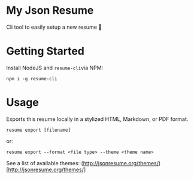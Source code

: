 # My Json Resume

Cli tool to easily setup a new resume 📑


# Getting Started

Install NodeJS and `resume-cli`via NPM:

`npm i -g resume-cli`

# Usage

Exports this resume locally in a stylized HTML, Markdown, or PDF format.

`resume export [filename]`

or:

`resume export --format <file type> --theme <theme name>`

See a list of available themes: (http://jsonresume.org/themes/)[http://jsonresume.org/themes/]